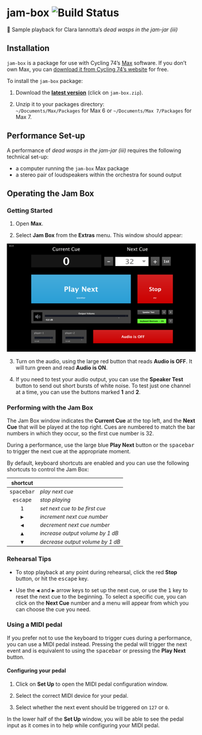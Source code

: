 # jam-box ![Build Status](https://travis-ci.com/delucis/jam-box.svg?token=vMggSwUMhr68RUsUzVGb&branch=master)

:violin: Sample playback for Clara Iannotta’s _dead wasps in the jam-jar (iii)_


## Installation

`jam-box` is a package for use with Cycling 74’s [Max](https://cycling74.com/products/max/) software. If you don’t own Max, you can [download it from Cycling 74’s website](https://cycling74.com/downloads/) for free.

To install the `jam-box` package:

1. Download the [__latest version__](https://github.com/delucis/jam-box/releases/latest) (click on `jam-box.zip`).

2. Unzip it to your packages directory:    
`~/Documents/Max/Packages` for Max 6 or `~/Documents/Max 7/Packages` for Max 7.


## Performance Set-up

A performance of _dead wasps in the jam-jar (iii)_ requires the following technical set-up:

- a computer running the `jam-box` Max package
- a stereo pair of loudspeakers within the orchestra for sound output


## Operating the Jam Box

### Getting Started

1. Open **Max**.

2. Select **Jam Box** from the **Extras** menu. This window should appear:

  ![Screenshot of the Jam Box running in Max 7.](media/patch-screenshot.png)

3. Turn on the audio, using the large red button that reads **Audio is OFF**. It will turn green and read **Audio is ON**.

4. If you need to test your audio output, you can use the **Speaker Test** button to send out short bursts of white noise. To test just one channel at a time, you can use the buttons marked **1** and **2**.

### Performing with the Jam Box

The Jam Box window indicates the **Current Cue** at the top left, and the **Next Cue** that will be played at the top right. Cues are numbered to match the bar numbers in which they occur, so the first cue number is 32.

During a performance, use the large blue **Play Next** button or the <kbd>spacebar</kbd> to trigger the next cue at the appropriate moment.

By default, keyboard shortcuts are enabled and you can use the following shortcuts to control the Jam Box:

|      shortcut       |                                  |
|:-------------------:|:---------------------------------|
| <kbd>spacebar</kbd> | _play next cue_                  |
|  <kbd>escape</kbd>  | _stop playing_                   |
|    <kbd>1</kbd>     | _set next cue to be first cue_   |
|    <kbd>▶</kbd>     | _increment next cue number_      |
|    <kbd>◀</kbd>     | _decrement next cue number_      |
|    <kbd>▲</kbd>     | _increase output volume by 1 dB_ |
|    <kbd>▼</kbd>     | _decrease output volume by 1 dB_ |

### Rehearsal Tips

- To stop playback at any point during rehearsal, click the red **Stop** button, or hit the <kbd>escape</kbd> key.

- Use the <kbd>◀</kbd> and <kbd>▶</kbd> arrow keys to set up the next cue, or use the <kbd>1</kbd> key to reset the next cue to the beginning. To select a specific cue, you can click on the **Next Cue** number and a menu will appear from which you can choose the cue you need.

### Using a MIDI pedal

If you prefer not to use the keyboard to trigger cues during a performance,
you can use a MIDI pedal instead. Pressing the pedal will trigger the next event
and is equivalent to using the <kbd>spacebar</kbd> or pressing the **Play Next**
button.

#### Configuring your pedal

1. Click on **Set Up** to open the MIDI pedal configuration window.

2. Select the correct MIDI device for your pedal.

3. Select whether the next event should be triggered on `127` or `0`.

In the lower half of the **Set Up** window, you will be able to see the pedal
input as it comes in to help while configuring your MIDI pedal.
